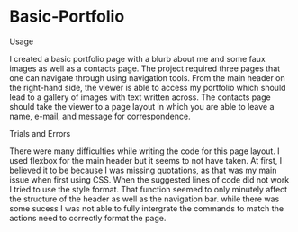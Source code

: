 # Basic-Portfolio

Usage

I created a basic portfolio page with a blurb about me and some faux images as well as a contacts page. The project required three pages that one can navigate through using navigation tools. From the main header on the right-hand side, the viewer is able to access my portfolio which should lead to a gallery of images with text written across. The contacts page should take the viewer to a page layout in which you are able to leave a name, e-mail, and message for correspondence.  

Trials and Errors

There were many difficulties while writing the code for this page layout.
I used flexbox for the main header but it seems to not have taken. At first, I believed it to be because I was missing quotations, as that was my main issue when first using CSS. When the suggested lines of code did not work I tried to use the style format. That function seemed to only minutely affect the structure of the header as well as the navigation bar. while there was some sucess I was not able to fully intergrate the commands to match the actions need to correctly format the page.

